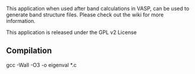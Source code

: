 This application when used after band calculations in VASP, can be used to generate band structure files. Please check out the wiki for more information.

This application is released under the GPL v2 License

Compilation
-----------

gcc -Wall -O3 -o eigenval *.c



